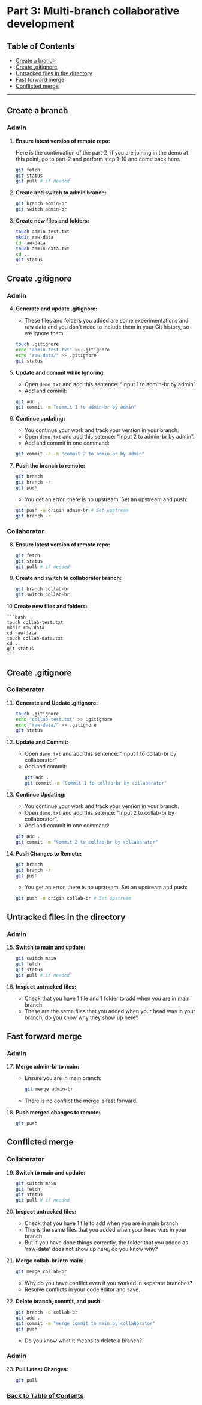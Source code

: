 # Part 3: Multi-branch collaborative development

## Table of Contents

- [Create a branch](#create-a-branch)
- [Create .gitignore](#create-gitignore)
- [Untracked files in the directory](#untracked-files-in-the-directory)
- [Fast forward merge](#fast-forward-merge)
- [Conflicted merge](#conflicted-merge)

---

## Create a branch

### Admin

1. **Ensure latest version of remote repo:**
    
    Here is the continuation of the part-2, if you are joining in the demo at this point, go to part-2 and perform step 1-10 and come back here. 
   ```bash
   git fetch 
   git status 
   git pull # if needed
   ```

2. **Create and switch to admin branch:**
   ```bash
   git branch admin-br
   git switch admin-br
   ```

3. **Create new files and folders:**
   ```bash
   touch admin-test.txt
   mkdir raw-data
   cd raw-data
   touch admin-data.txt
   cd ..
   git status
   ```

## Create .gitignore

### Admin

4. **Generate and update .gitignore:**
    - These files and folders you added are some experimentations and raw data and you don't need to include them in your Git history, so we ignore them. 
   ```bash
   touch .gitignore 
   echo "admin-test.txt" >> .gitignore
   echo "raw-data/" >> .gitignore
   git status 
   ```

5. **Update and commit while ignoring:**
   - Open `demo.txt` and add this sentence: “Input 1 to admin-br by admin”
   - Add and commit:
   ```bash
   git add . 
   git commit -m "commit 1 to admin-br by admin"
   ```

6. **Continue updating:**
   - You continue your work and track your version in your branch. 
   - Open `demo.txt` and add this setence: “Input 2 to admin-br by admin”.
   - Add and commit in one command:
   ```bash
   git commit -a -m "commit 2 to admin-br by admin"
   ```

7. **Push the branch to remote:**
   ```bash
   git branch
   git branch -r
   git push
   ```
   - You get an error, there is no upstream. Set an upstream and push:  

   ```Bash
   git push -u origin admin-br # Set upstream
   git branch -r
   ```

### Collaborator

8. **Ensure latest version of remote repo:**
   ```bash
   git fetch 
   git status 
   git pull # if needed
   ```

9. **Create and switch to collaborator branch:**
   ```bash
   git branch collab-br
   git switch collab-br
   ```

10 **Create new files and folders:**

    ```bash
    touch collab-test.txt
    mkdir raw-data
    cd raw-data
    touch collab-data.txt
    cd ..
    git status
    ```

## Create .gitignore

### Collaborator

11. **Generate and Update .gitignore:**
    ```bash
    touch .gitignore 
    echo "collab-test.txt" >> .gitignore
    echo "raw-data/" >> .gitignore
    git status
    ```

12. **Update and Commit:**
    - Open `demo.txt` and add this sentence: “Input 1 to collab-br by collaborator”
    - Add and commit:
      ```bash
      git add . 
      git commit -m "Commit 1 to collab-br by collaborator"
      ```

13. **Continue Updating:**
     - You continue your work and track your version in your branch. 
     - Open `demo.txt` and add this setence: “Input 2 to collab-br by collaborator”.
     - Add and commit in one command:
      ```bash
      git add . 
      git commit -m "Commit 2 to collab-br by collaborator"
      ```
      
14. **Push Changes to Remote:**
    ```Bash
    git branch
    git branch -r
    git push
    ```
     - You get an error, there is no upstream. Set an upstream and push:  

     ```Bash
     git push -u origin collab-br # Set upstream
     ```

## Untracked files in the directory

### Admin

15. **Switch to main and update:**
    ```bash
    git switch main
    git fetch
    git status
    git pull # if needed
    ```

16. **Inspect untracked files:**
    - Check that you have 1 file and 1 folder to add when you are in main branch.
    - These are the same files that you added when your head was in your branch, do you know why they show up here? 

## Fast forward merge

### Admin

17. **Merge admin-br to main:**
    - Ensure you are in main branch:
      ```bash
      git merge admin-br
      ```
    - There is no conflict the merge is fast forward. 

18. **Push merged changes to remote:**
    ```bash
    git push
    ```

## Conflicted merge

### Collaborator

19. **Switch to main and update:**
    ```bash
    git switch main
    git fetch
    git status
    git pull # if needed
    ```
20. **Inspect untracked files:**
    - Check that you have 1 file to add when you are in main branch.
    - This is the same files that you added when your head was in your branch.
    - But if you have done things correctly, the folder that you added as 'raw-data' does not show up here, do you know why?  

21. **Merge collab-br into main:**
    ```bash
    git merge collab-br
    ```
    - Why do you have conflict even if you worked in separate branches? 
    - Resolve conflicts in your code editor and save.

22. **Delete branch, commit, and push:**
    ```bash
    git branch -d collab-br
    git add . 
    git commit -m "merge commit to main by collaborator"
    git push 
    ```
    - Do you know what it means to delete a branch? 

### Admin

23. **Pull Latest Changes:**
    ```bash
    git pull
    ```

### [Back to Table of Contents](./README.md)
